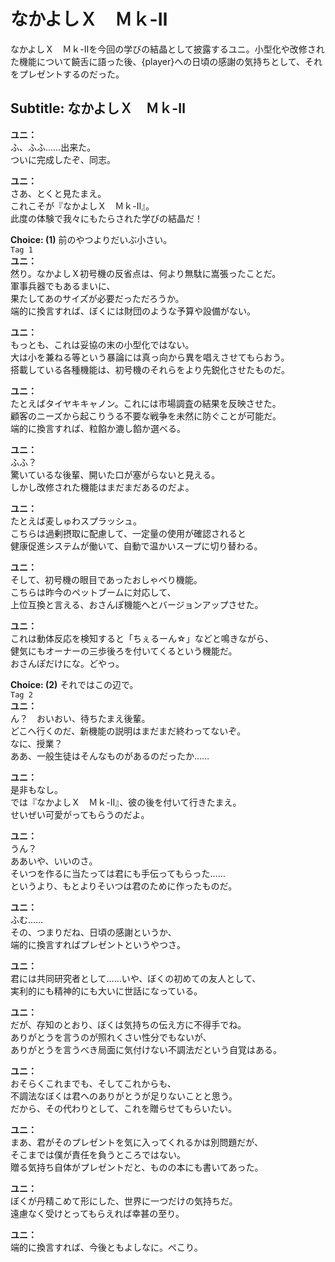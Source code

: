 # なかよしＸ　Ｍｋ-Ⅱ
なかよしＸ　Ｍｋ-Ⅱを今回の学びの結晶として披露するユニ。小型化や改修された機能について饒舌に語った後、{player}への日頃の感謝の気持ちとして、それをプレゼントするのだった。
  
## Subtitle: なかよしＸ　Ｍｋ-Ⅱ
  
**ユニ：**  
ふ、ふふ……出来た。  
ついに完成したぞ、同志。  
  
**ユニ：**  
さあ、とくと見たまえ。  
これこそが『なかよしＸ　Ｍｋ-Ⅱ』。  
此度の体験で我々にもたらされた学びの結晶だ！  
  
**Choice: (1)**  前のやつよりだいぶ小さい。  
`Tag 1`  
**ユニ：**  
然り。なかよしＸ初号機の反省点は、何より無駄に嵩張ったことだ。  
軍事兵器でもあるまいに、  
果たしてあのサイズが必要だっただろうか。  
端的に換言すれば、ぼくには財団のような予算や設備がない。  
  
**ユニ：**  
もっとも、これは妥協の末の小型化ではない。  
大は小を兼ねる等という暴論には真っ向から異を唱えさせてもらおう。  
搭載している各種機能は、初号機のそれらをより先鋭化させたものだ。  
  
**ユニ：**  
たとえばタイヤキキャノン。これには市場調査の結果を反映させた。  
顧客のニーズから起こりうる不要な戦争を未然に防ぐことが可能だ。  
端的に換言すれば、粒餡か漉し餡か選べる。  
  
**ユニ：**  
ふふ？  
驚いているな後輩、開いた口が塞がらないと見える。  
しかし改修された機能はまだまだあるのだよ。  
  
**ユニ：**  
たとえば麦しゅわスプラッシュ。  
こちらは過剰摂取に配慮して、一定量の使用が確認されると  
健康促進システムが働いて、自動で温かいスープに切り替わる。  
  
**ユニ：**  
そして、初号機の眼目であったおしゃべり機能。  
こちらは昨今のペットブームに対応して、  
上位互換と言える、おさんぽ機能へとバージョンアップさせた。  
  
**ユニ：**  
これは動体反応を検知すると「ちぇるーん☆」などと鳴きながら、  
健気にもオーナーの三歩後ろを付いてくるという機能だ。  
おさんぽだけにな。どやっ。  
  
**Choice: (2)**  それではこの辺で。  
`Tag 2`  
**ユニ：**  
ん？　おいおい、待ちたまえ後輩。  
どこへ行くのだ、新機能の説明はまだまだ終わってないぞ。  
なに、授業？  
ああ、一般生徒はそんなものがあるのだったか……  
  
**ユニ：**  
是非もなし。  
では『なかよしＸ　Ｍｋ-Ⅱ』、彼の後を付いて行きたまえ。  
せいぜい可愛がってもらうのだよ。  
  
**ユニ：**  
うん？  
ああいや、いいのさ。  
そいつを作るに当たっては君にも手伝ってもらった……  
というより、もとよりそいつは君のために作ったものだ。  
  
**ユニ：**  
ふむ……  
その、つまりだね、日頃の感謝というか、  
端的に換言すればプレゼントというやつさ。  
  
**ユニ：**  
君には共同研究者として……いや、ぼくの初めての友人として、  
実利的にも精神的にも大いに世話になっている。  
  
**ユニ：**  
だが、存知のとおり、ぼくは気持ちの伝え方に不得手でね。  
ありがとうを言うのが照れくさい性分でもないが、  
ありがとうを言うべき局面に気付けない不調法だという自覚はある。  
  
**ユニ：**  
おそらくこれまでも、そしてこれからも、  
不調法なぼくは君へのありがとうが足りないことと思う。  
だから、その代わりとして、これを贈らせてもらいたい。  
  
**ユニ：**  
まあ、君がそのプレゼントを気に入ってくれるかは別問題だが、  
そこまでは僕が責任を負うところではない。  
贈る気持ち自体がプレゼントだと、ものの本にも書いてあった。  
  
**ユニ：**  
ぼくが丹精こめて形にした、世界に一つだけの気持ちだ。  
遠慮なく受けとってもらえれば幸甚の至り。  
  
**ユニ：**  
端的に換言すれば、今後ともよしなに。ぺこり。  

